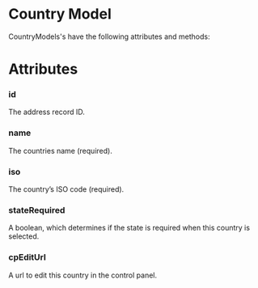 # Country Model
CountryModels's have the following attributes and methods:

# Attributes

### id
The address record ID.

### name
The countries name (required).

### iso
The country’s ISO code (required).

### stateRequired
A boolean, which determines if the state is required when this country is selected.

### cpEditUrl
A url to edit this country in the control panel.

